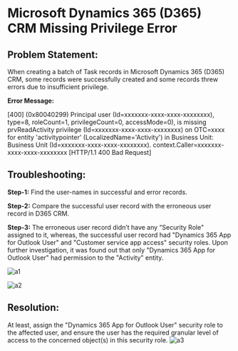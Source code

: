 # Microsoft Dynamics 365 (D365) CRM Missing Privilege Error

## Problem Statement:
When creating a batch of Task records in Microsoft Dynamics 365 (D365) CRM,  some records were successfully created and some records threw errors due to insufficient privilege.

**Error Message:**

[400] (0x80040299) Principal user (Id=xxxxxxx-xxxx-xxxx-xxxxxxxx), type=8, roleCount=1, privilegeCount=0, accessMode=0), is missing prvReadActivity privilege (Id=xxxxxxx-xxxx-xxxx-xxxxxxxx) on OTC=xxxx for entity 'activitypointer' (LocalizedName='Activity') in Business Unit: Business Unit (Id=xxxxxxx-xxxx-xxxx-xxxxxxxx). context.Caller=xxxxxxx-xxxx-xxxx-xxxxxxxx [HTTP/1.1 400 Bad Request]


## Troubleshooting:
**Step-1:** Find the user-names in successful and error records.

**Step-2:** Compare the successful user record with the erroneous user record in D365 CRM.

**Step-3:** The erroneous user record didn’t have any “Security Role" assigned to it, whereas, the successful user record had "Dynamics 365 App for Outlook User" and "Customer service app access" security roles. Upon further investigation, it was found out that only "Dynamics 365 App for Outlook User" had permission to the "Activity" entity.

![a1](https://user-images.githubusercontent.com/12267939/190628979-1cf7b5ff-eb96-40b6-8173-2719e0ff88f4.png)       

![a2](https://user-images.githubusercontent.com/12267939/190629008-80e30866-281b-43ec-8a3d-2089911ed31b.png)


## Resolution:
At least, assign the "Dynamics 365 App for Outlook User" security role to the affected user, and ensure the user has the required granular level of access to the concerned object(s) in this security role.
![a3](https://user-images.githubusercontent.com/12267939/190629058-d53ba125-3aaf-43df-bd82-65d277a23262.png)
